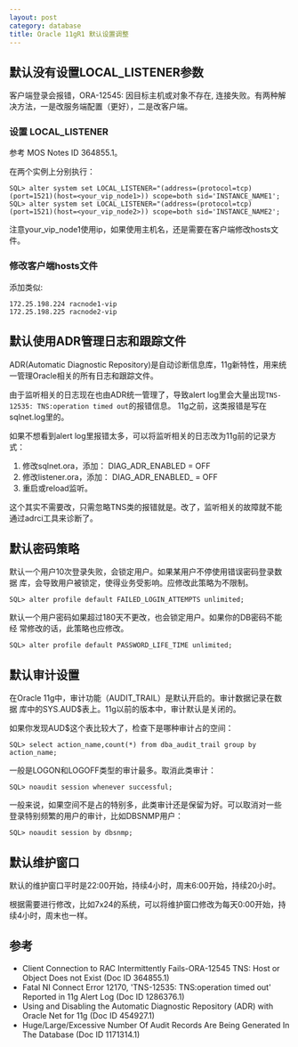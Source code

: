 ```yaml
---
layout: post
category: database
title: Oracle 11gR1 默认设置调整
---
```


## 默认没有设置LOCAL_LISTENER参数

客户端登录会报错，ORA-12545: 因目标主机或对象不存在, 连接失败。有两种解决方法，一是改服务端配置（更好），二是改客户端。

### 设置 LOCAL_LISTENER
参考 MOS Notes ID 364855.1。

在两个实例上分别执行：

    SQL> alter system set LOCAL_LISTENER="(address=(protocol=tcp)(port=1521)(host=<your_vip_node1>)) scope=both sid='INSTANCE_NAME1';
    SQL> alter system set LOCAL_LISTENER="(address=(protocol=tcp)(port=1521)(host=<your_vip_node2>)) scope=both sid='INSTANCE_NAME2';

注意your_vip_node1使用ip，如果使用主机名，还是需要在客户端修改hosts文件。

### 修改客户端hosts文件

添加类似:

    172.25.198.224 racnode1-vip
    172.25.198.225 racnode2-vip

## 默认使用ADR管理日志和跟踪文件

ADR(Automatic Diagnostic Repository)是自动诊断信息库，11g新特性，用来统一管理Oracle相关的所有日志和跟踪文件。

由于监听相关的日志现在也由ADR统一管理了，导致alert log里会大量出现`TNS-12535: TNS:operation timed out`的报错信息。 11g之前，这类报错是写在sqlnet.log里的。

如果不想看到alert log里报错太多，可以将监听相关的日志改为11g前的记录方式：

1. 修改sqlnet.ora，添加： DIAG_ADR_ENABLED = OFF
2. 修改listener.ora，添加： DIAG_ADR_ENABLED_<listenername> = OFF
3. 重启或reload监听。

这个其实不需要改，只需忽略TNS类的报错就是。改了，监听相关的故障就不能通过adrci工具来诊断了。

## 默认密码策略

默认一个用户10次登录失败，会锁定用户。如果某用户不停使用错误密码登录数据
库，会导致用户被锁定，使得业务受影响。应修改此策略为不限制。

    SQL> alter profile default FAILED_LOGIN_ATTEMPTS unlimited;

默认一个用户密码如果超过180天不更改，也会锁定用户。如果你的DB密码不能经
常修改的话，此策略也应修改。

    SQL> alter profile default PASSWORD_LIFE_TIME unlimited;

## 默认审计设置

在Oracle 11g中，审计功能（AUDIT_TRAIL）是默认开启的。审计数据记录在数据
库中的SYS.AUD$表上。11g以前的版本中，审计默认是关闭的。

如果你发现AUD$这个表比较大了，检查下是哪种审计占的空间：

    SQL> select action_name,count(*) from dba_audit_trail group by action_name;

一般是LOGON和LOGOFF类型的审计最多。取消此类审计：

    SQL> noaudit session whenever successful;

一般来说，如果空间不是占的特别多，此类审计还是保留为好。可以取消对一些
登录特别频繁的用户的审计，比如DBSNMP用户：

    SQL> noaudit session by dbsnmp;

## 默认维护窗口

默认的维护窗口平时是22:00开始，持续4小时，周末6:00开始，持续20小时。

根据需要进行修改，比如7x24的系统，可以将维护窗口修改为每天0:00开始，持续4小时，周末也一样。

## 参考

- Client Connection to RAC Intermittently Fails-ORA-12545 TNS: Host or
  Object Does not Exist (Doc ID 364855.1)
- Fatal NI Connect Error 12170, 'TNS-12535: TNS:operation timed out'
  Reported in 11g Alert Log (Doc ID 1286376.1)
- Using and Disabling the Automatic Diagnostic Repository (ADR) with
  Oracle Net for 11g (Doc ID 454927.1)
- Huge/Large/Excessive Number Of Audit Records Are Being Generated In
  The Database (Doc ID 1171314.1)
